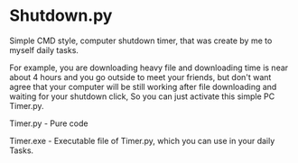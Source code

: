 # Shutdown.py
Simple CMD style, computer shutdown timer, that was create by me to myself daily tasks. 

For example, you are downloading heavy file and downloading time is near about 4 hours and you go outside to meet your friends, but don't want agree that your computer will be still working after file downloading and waiting for your shutdown click, So you can just activate this simple PC Timer.py.

Timer.py - Pure code

Timer.exe - Executable file of Timer.py, which you can use in your daily Tasks.

